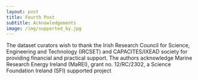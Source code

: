 ```yaml
--- 
layout: post
title: Fourth Post
subtitle: Acknowledgements
image: /img/supported_by.jpg
---
```


The dataset curators wish to thank the Irish Research Council for Science, Engineering and Technology (IRCSET) and CAPACITES/IXEAD society for providing financial and practical support. The authors acknowledge Marine Research Energy Ireland (MaREI), grant no. 12/RC/2302, a Science Foundation Ireland (SFI) supported project